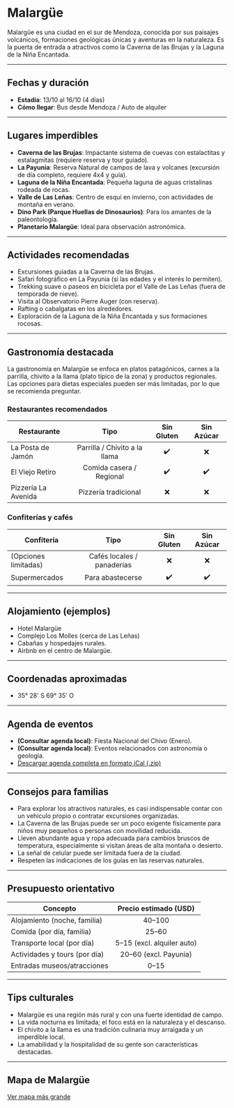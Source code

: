 # Malargüe

Malargüe es una ciudad en el sur de Mendoza, conocida por sus paisajes volcánicos, formaciones geológicas únicas y aventuras en la naturaleza. Es la puerta de entrada a atractivos como la Caverna de las Brujas y la Laguna de la Niña Encantada.

---

## Fechas y duración

- **Estadía**: 13/10 al 16/10 (4 días)
- **Cómo llegar**: Bus desde Mendoza / Auto de alquiler

---

## Lugares imperdibles

- **Caverna de las Brujas**: Impactante sistema de cuevas con estalactitas y estalagmitas (requiere reserva y tour guiado).
- **La Payunia**: Reserva Natural de campos de lava y volcanes (excursión de día completo, requiere 4x4 y guía).
- **Laguna de la Niña Encantada**: Pequeña laguna de aguas cristalinas rodeada de rocas.
- **Valle de Las Leñas**: Centro de esquí en invierno, con actividades de montaña en verano.
- **Dino Park (Parque Huellas de Dinosaurios)**: Para los amantes de la paleontología.
- **Planetario Malargüe**: Ideal para observación astronómica.

---

## Actividades recomendadas

- Excursiones guiadas a la Caverna de las Brujas.
- Safari fotográfico en La Payunia (si las edades y el interés lo permiten).
- Trekking suave o paseos en bicicleta por el Valle de Las Leñas (fuera de temporada de nieve).
- Visita al Observatorio Pierre Auger (con reserva).
- Rafting o cabalgatas en los alrededores.
- Exploración de la Laguna de la Niña Encantada y sus formaciones rocosas.

---

## Gastronomía destacada

La gastronomía en Malargüe se enfoca en platos patagónicos, carnes a la parrilla, chivito a la llama (plato típico de la zona) y productos regionales. Las opciones para dietas especiales pueden ser más limitadas, por lo que se recomienda preguntar.

### Restaurantes recomendados

| Restaurante             | Tipo                            | Sin Gluten | Sin Azúcar |
|-------------------------|:-------------------------------:|:----------:|:----------:|
| La Posta de Jamón       | Parrilla / Chivito a la llama   | ✔️        | ❌         |
| El Viejo Retiro         | Comida casera / Regional        | ✔️        | ✔️         |
| Pizzería La Avenida     | Pizzería tradicional            | ❌         | ❌         |

### Confiterías y cafés

| Confitería              | Tipo                            | Sin Gluten | Sin Azúcar |
|-------------------------|:-------------------------------:|:----------:|:----------:|
| (Opciones limitadas)    | Cafés locales / panaderías      | ❌         | ❌         |
| Supermercados           | Para abastecerse                | ✔️        | ✔️         |

---

## Alojamiento (ejemplos)

- Hotel Malargüe
- Complejo Los Molles (cerca de Las Leñas)
- Cabañas y hospedajes rurales.
- Airbnb en el centro de Malargüe.

---

## Coordenadas aproximadas

- 35° 28' S 69° 35' O

---

## Agenda de eventos

- **(Consultar agenda local)**: Fiesta Nacional del Chivo (Enero).
- **(Consultar agenda local)**: Eventos relacionados con astronomía o geología.
- [Descargar agenda completa en formato iCal (.zip)](../docs/agenda/ariflier1970@gmail.com.ical.zip)

---

## Consejos para familias

- Para explorar los atractivos naturales, es casi indispensable contar con un vehículo propio o contratar excursiones organizadas.
- La Caverna de las Brujas puede ser un poco exigente físicamente para niños muy pequeños o personas con movilidad reducida.
- Lleven abundante agua y ropa adecuada para cambios bruscos de temperatura, especialmente si visitan áreas de alta montaña o desierto.
- La señal de celular puede ser limitada fuera de la ciudad.
- Respeten las indicaciones de los guías en las reservas naturales.

---

## Presupuesto orientativo

| Concepto                      | Precio estimado (USD) |
|-------------------------------|:--------------------:|
| Alojamiento (noche, familia)  | 40–100               |
| Comida (por día, familia)     | 25–60                |
| Transporte local (por día)    | 5–15 (excl. alquiler auto) |
| Actividades y tours (por día) | 20–60 (excl. Payunia) |
| Entradas museos/atracciones   | 0–15                 |

---

## Tips culturales

- Malargüe es una región más rural y con una fuerte identidad de campo.
- La vida nocturna es limitada; el foco está en la naturaleza y el descanso.
- El chivito a la llama es una tradición culinaria muy arraigada y un imperdible local.
- La amabilidad y la hospitalidad de su gente son características destacadas.

---

## Mapa de Malargüe

[Ver mapa más grande](https://www.openstreetmap.org/#map=12/-35.478/-69.585)
